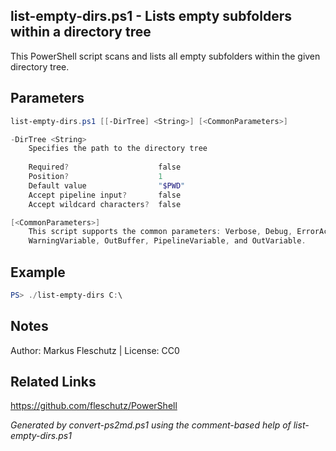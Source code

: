 ## list-empty-dirs.ps1 - Lists empty subfolders within a directory tree

This PowerShell script scans and lists all empty subfolders within the given directory tree.

## Parameters
```powershell
list-empty-dirs.ps1 [[-DirTree] <String>] [<CommonParameters>]

-DirTree <String>
    Specifies the path to the directory tree
    
    Required?                    false
    Position?                    1
    Default value                "$PWD"
    Accept pipeline input?       false
    Accept wildcard characters?  false

[<CommonParameters>]
    This script supports the common parameters: Verbose, Debug, ErrorAction, ErrorVariable, WarningAction, 
    WarningVariable, OutBuffer, PipelineVariable, and OutVariable.
```

## Example
```powershell
PS> ./list-empty-dirs C:\

```

## Notes
Author: Markus Fleschutz | License: CC0

## Related Links
https://github.com/fleschutz/PowerShell

*Generated by convert-ps2md.ps1 using the comment-based help of list-empty-dirs.ps1*
